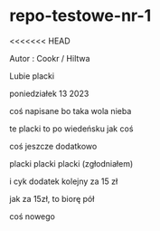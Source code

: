 # repo-testowe-nr-1

<<<<<<< HEAD

Autor : Cookr / Hiltwa

Lubie placki

poniedziałek 13 2023

coś napisane bo taka wola nieba 

te placki to po wiedeńsku jak coś

coś jeszcze dodatkowo

placki placki placki (zgłodniałem)

i cyk dodatek kolejny za 15 zł

jak za 15zł, to biorę pół

coś nowego

